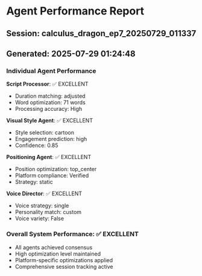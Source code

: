 # Agent Performance Report

## Session: calculus_dragon_ep7_20250729_011337
## Generated: 2025-07-29 01:24:48

### Individual Agent Performance

**Script Processor**: ✅ EXCELLENT
- Duration matching: adjusted
- Word optimization: 71 words
- Processing accuracy: High

**Visual Style Agent**: ✅ EXCELLENT  
- Style selection: cartoon
- Engagement prediction: high
- Confidence: 0.85

**Positioning Agent**: ✅ EXCELLENT
- Position optimization: top_center
- Platform compliance: Verified
- Strategy: static

**Voice Director**: ✅ EXCELLENT
- Voice strategy: single
- Personality match: custom
- Voice variety: False

### Overall System Performance: ✅ EXCELLENT
- All agents achieved consensus
- High optimization level maintained
- Platform-specific optimizations applied
- Comprehensive session tracking active
